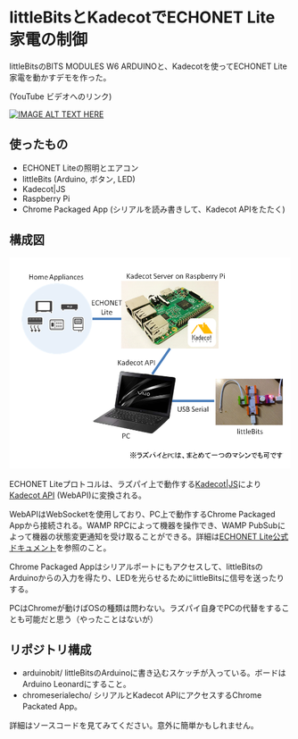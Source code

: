 # littleBitsとKadecotでECHONET Lite家電の制御

littleBitsのBITS MODULES W6 ARDUINOと、Kadecotを使ってECHONET Lite家電を動かすデモを作った。

(YouTube ビデオへのリンク)

[![IMAGE ALT TEXT HERE](http://img.youtube.com/vi/zNQbyeDHJKw/0.jpg)](http://www.youtube.com/watch?v=zNQbyeDHJKw)

## 使ったもの
* ECHONET Liteの照明とエアコン
* littleBits (Arduino, ボタン, LED)
* Kadecot|JS
* Raspberry Pi
* Chrome Packaged App (シリアルを読み書きして、Kadecot APIをたたく)

## 構成図
![Fig](READMEresrc/Fig.png)

ECHONET Liteプロトコルは、ラズパイ上で動作する[Kadecot|JS](https://github.com/SonyCSL/Kadecot-JS)により[Kadecot API](http://kadecot.net/webapi/) (WebAPI)に変換される。

WebAPIはWebSocketを使用しており、PC上で動作するChrome Packaged Appから接続される。WAMP RPCによって機器を操作でき、WAMP PubSubによって機器の状態変更通知を受け取ることができる。詳細は[ECHONET Lite公式ドキュメント](http://echonet.jp/spec/)を参照のこと。

Chrome Packaged Appはシリアルポートにもアクセスして、littleBitsのArduinoからの入力を得たり、LEDを光らせるためにlittleBitsに信号を送ったりする。

PCはChromeが動けばOSの種類は問わない。ラズパイ自身でPCの代替をすることも可能だと思う（やったことはないが）

## リポジトリ構成

* arduinobit/
littleBitsのArduinoに書き込むスケッチが入っている。ボードはArduino Leonardにすること。
* chromeserialecho/
シリアルとKadecot APIにアクセスするChrome Packated App。

詳細はソースコードを見てみてください。意外に簡単かもしれません。
